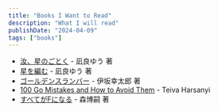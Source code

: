 ```yaml
---
title: "Books I Want to Read"
description: "What I will read"
publishDate: "2024-04-09"
tags: ["books"]
---
```


- [汝、星のごとく](https://bookclub.kodansha.co.jp/product?item=0000366625) - 凪良ゆう 著
- [星を編む](https://bookclub.kodansha.co.jp/product?item=0000379789) - 凪良ゆう 著
- [ゴールデンスランバー](https://www.shinchosha.co.jp/book/459603/) - 伊坂幸太郎 著
- [100 Go Mistakes and How to Avoid Them](https://www.manning.com/books/100-go-mistakes-and-how-to-avoid-them) - Teiva Harsanyi
- [すべてがFになる](https://bookclub.kodansha.co.jp/product?item=0000198009) - 森博嗣 著
